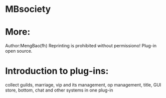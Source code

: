 # MBsociety
# More:
Author:MengBao(fh)
Reprinting is prohibited without permissiono!
Plug-in open source.

# Introduction to plug-ins:
collect guilds, marriage, vip and its management, op management, title, GUI store, bottom, chat and other systems in one plug-in 
